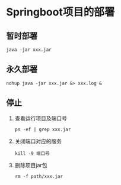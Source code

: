 # Springboot项目的部署

## 暂时部署

```linux
java -jar xxx.jar
```

## 永久部署

```linux
nohup java -jar xxx.jar &> xxx.log &
```

## 停止

1. 查看运行项目及端口号

   ```linux
   ps -ef | grep xxx.jar
   ```

2. 关闭端口对应的服务

   ```linux
   kill -9 端口号
   ```

3. 删除项目jar包

   ```linux
   rm -f path/xxx.jar
   ```

   ​